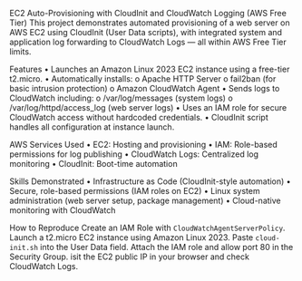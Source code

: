EC2 Auto-Provisioning with CloudInit and CloudWatch Logging (AWS Free Tier)
This project demonstrates automated provisioning of a web server on AWS EC2 using CloudInit (User Data scripts), with integrated system and application log forwarding to CloudWatch Logs — all within AWS Free Tier limits.

Features
•	Launches an Amazon Linux 2023 EC2 instance using a free-tier t2.micro.
•	Automatically installs:
o	Apache HTTP Server
o	fail2ban (for basic intrusion protection)
o	Amazon CloudWatch Agent
•	Sends logs to CloudWatch including:
o	/var/log/messages (system logs)
o	/var/log/httpd/access_log (web server logs)
•	Uses an IAM role for secure CloudWatch access without hardcoded credentials.
•	CloudInit script handles all configuration at instance launch.

AWS Services Used
•	EC2: Hosting and provisioning
•	IAM: Role-based permissions for log publishing
•	CloudWatch Logs: Centralized log monitoring
•	CloudInit: Boot-time automation

Skills Demonstrated
•	Infrastructure as Code (CloudInit-style automation)
•	Secure, role-based permissions (IAM roles on EC2)
•	Linux system administration (web server setup, package management)
•	Cloud-native monitoring with CloudWatch

How to Reproduce
Create an IAM Role with `CloudWatchAgentServerPolicy`.
Launch a t2.micro EC2 instance using Amazon Linux 2023.
Paste `cloud-init.sh` into the User Data field.
Attach the IAM role and allow port 80 in the Security Group.
isit the EC2 public IP in your browser and check CloudWatch Logs.
